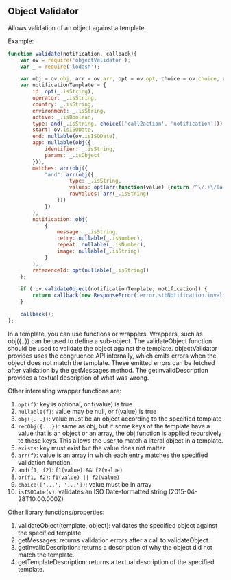 Object Validator
----------------

Allows validation of an object against a template.


Example:

```javascript
function validate(notification, callback){
    var ov = require('objectValidator');
    var _ = require('lodash');

    var obj = ov.obj, arr = ov.arr, opt = ov.opt, choice = ov.choice, and = ov.and, nullable = ov.nullable;
    var notificationTemplate = {
        id: opt(_.isString),
        operator: _.isString,
        country: _.isString,
        environment: _.isString,
        active: _.isBoolean,
        type: and(_.isString, choice(['call2action', 'notification'])),
        start: ov.isISODate,
        end: nullable(ov.isISODate),
        app: nullable(obj({
            identifier: _.isString,
            params: _.isObject
        })),
        matches: arr(obj({
            "and": arr(obj({
                    type: _.isString,
                    values: opt(arr(function(value) {return /^\/.+\/[a-z]*$/.test(value)})),
                    rawValues: arr(_.isString)
                }))
            })
        ),
        notification: obj(
            {
                message: _.isString,
                retry: nullable(_.isNumber),
                repeat: nullable(_.isNumber),
                image: nullable(_.isString)
            }
        ),
        referenceId: opt(nullable(_.isString))
    };

    if (!ov.validateObject(notificationTemplate, notification)) {
        return callback(new ResponseError('error.stbNotification.invalid', 'objectStructureMismatch: ' + ov.getInvalidDescription()));
    }

    callback();
};
```

In a template, you can use functions or wrappers. Wrappers, such as obj({..}) can be used to define a sub-object. The
validateObject function should be used to validate the object against the template. objectValidator provides uses the
congruence API internally, which emits errors when the object does not match the template. These emitted errors can be
fetched after validation by the getMessages method. The getInvalidDescription provides a textual description of what
was wrong.

Other interesting wrapper functions are:

1. `opt(f)`: key is optional, or f(value) is true
2. `nullable(f)`: value may be null, or f(value) is true
3. `obj({...})`: value must be an object according to the specified template
4. `recObj({...})`: same as obj, but if some keys of the template have a value that is an object or an array, the obj function is applied recursively to those keys. This allows the user to match a literal object in a template.
5. `exists`: key must exist but the value does not matter
6. `arr(f)`: value is an array in which each entry matches the specified validation function.
7. `and(f1, f2)`: `f1(value) && f2(value)`
8. `or(f1, f2)`: `f1(value) || f2(value)`
9. `choice(['...', '...'])`: value must be in array
10. `isISODate(v)`: validates an ISO Date-formatted string (2015-04-28T10:00.000Z)

Other library functions/properties:

1. validateObject(template, object): validates the specified object against the specified template.
2. getMessages: returns validation errors after a call to validateObject.
3. getInvalidDescription: returns a description of why the object did not match the template.
4. getTemplateDescription: returns a textual description of the specified template.
